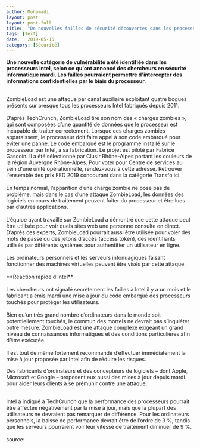 ```yaml
---
author: Mohamadi
layout: post
layout: post-full
title:  "De nouvelles failles de sécurité découvertes dans les processeurs Intel"
tags: [Text]
date:   2019-05-15 
category: [Sécurité]
---
```


**Une nouvelle catégorie de vulnérabilité a été identifiée dans les processeurs Intel, selon ce qu'ont annoncé des chercheurs en sécurité informatique mardi. Les failles pourraient permettre d'intercepter des informations confidentielles par le biais du processeur.** 
<br/>

<br/>
ZombieLoad est une attaque par canal auxiliaire exploitant quatre bogues présents sur presque tous les processeurs Intel fabriqués depuis 2011.
<br/>

<br/>
D’après TechCrunch, ZombieLoad tire son nom des « charges zombies », qui sont composées d’une quantité de données que le processeur est incapable de traiter correctement. Lorsque ces charges zombies apparaissent, le processeur doit faire appel à son code embarqué pour éviter une panne. Le code embarqué est le programme installé sur le processeur par Intel, à sa fabrication.
Le projet est piloté par Fabrice Gascoin. Il a été sélectionné par Clusir Rhône-Alpes portant les couleurs de la région Auvergne Rhône-Alpes. Pour voter pour Centre de services au sein d'une unité opérationnelle, rendez-vous à cette adresse. Retrouver l'ensemble des prix FED 2019 concourant dans la catégorie Transfo ici.
<br/>

<br/>
En temps normal, l’apparition d’une charge zombie ne pose pas de problème, mais dans le cas d’une attaque ZombieLoad, les données des logiciels en cours de traitement peuvent fuiter du processeur et être lues par d’autres applications.
<br/>

<br/>
L’équipe ayant travaillé sur ZombieLoad a démontré que cette attaque peut être utilisée pour voir quels sites web une personne consulte en direct. D’après ces experts, ZombieLoad pourrait aussi être utilisée pour voler des mots de passe ou des jetons d’accès (access token), des identifiants utilisés par différents systèmes pour authentifier un utilisateur en ligne.
<br/>

<br/>
Les ordinateurs personnels et les serveurs infonuagiques faisant fonctionner des machines virtuelles peuvent être visés par cette attaque.
<br/>

<br/>
**Réaction rapide d’Intel**
<br/>

<br/>
Les chercheurs ont signalé secrètement les failles à Intel il y a un mois et le fabricant a émis mardi une mise à jour du code embarqué des processeurs touchés pour protéger les utilisateurs.
<br/>

<br/>
Bien qu’un très grand nombre d’ordinateurs dans le monde soit potentiellement touchés, le commun des mortels ne devrait pas s’inquiéter outre mesure. ZombieLoad est une attaque complexe exigeant un grand niveau de connaissances informatiques et des conditions particulières afin d’être exécutée.
<br/>

<br/>
Il est tout de même fortement recommandé d’effectuer immédiatement la mise à jour proposée par Intel afin de réduire les risques.

Des fabricants d’ordinateurs et des concepteurs de logiciels – dont Apple, Microsoft et Google – proposent eux aussi des mises à jour depuis mardi pour aider leurs clients à se prémunir contre une attaque.
<br/>

<br/>
Intel a indiqué à TechCrunch que la performance des processeurs pourrait être affectée négativement par la mise à jour, mais que la plupart des utilisateurs ne devraient pas remarquer de différence. Pour les ordinateurs personnels, la baisse de performance devrait être de l’ordre de 3 %, tandis que les serveurs pourraient voir leur vitesse de traitement diminuer de 9 %.
<br/>

<br/>
source: <https://ici.radio-canada.ca/nouvelle/1169802/zombieload-intel-processeurs-failles-vulnerabilites-bogues-securite-informatique-cybersecurite>

